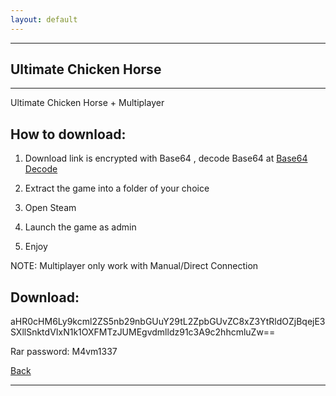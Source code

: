 ```yaml
---
layout: default
---
```


* * *

## Ultimate Chicken Horse

* * *

Ultimate Chicken Horse + Multiplayer

## How to download:

1. Download link is encrypted with Base64 , decode Base64 at [Base64 Decode](https://www.base64decode.org/)

2. Extract the game into a folder of your choice

3. Open Steam

4. Launch the game as admin

5. Enjoy

NOTE: Multiplayer only work with Manual/Direct Connection

## Download:

aHR0cHM6Ly9kcml2ZS5nb29nbGUuY29tL2ZpbGUvZC8xZ3YtRldOZjBqejE3SXllSnktdVIxN1k1OXFMTzJUMEgvdmlldz91c3A9c2hhcmluZw==

Rar password: M4vm1337

[Back](/index.md)

* * *